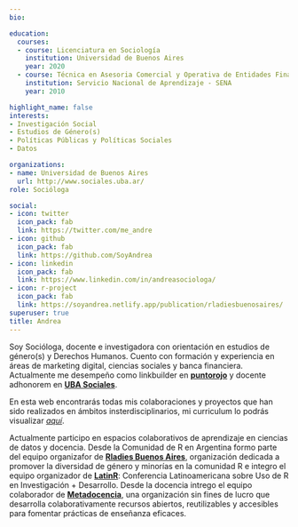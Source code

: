 ```yaml
---
bio: 

education:
  courses:
  - course: Licenciatura en Sociología
    institution: Universidad de Buenos Aires
    year: 2020
  - course: Técnica en Asesoria Comercial y Operativa de Entidades Financieras
    institution: Servicio Nacional de Aprendizaje - SENA
    year: 2010

highlight_name: false
interests:
- Investigación Social
- Estudios de Género(s)
- Políticas Públicas y Políticas Sociales
- Datos

organizations:
- name: Universidad de Buenos Aires  
  url: http://www.sociales.uba.ar/
role: Socióloga

social:
- icon: twitter
  icon_pack: fab
  link: https://twitter.com/me_andre
- icon: github
  icon_pack: fab
  link: https://github.com/SoyAndrea
- icon: linkedin
  icon_pack: fab
  link: https://www.linkedin.com/in/andreasociologa/
- icon: r-project
  icon_pack: fab
  link: https://soyandrea.netlify.app/publication/rladiesbuenosaires/ 
superuser: true
title: Andrea
---
```


Soy Socióloga, docente e investigadora con orientación en estudios de género(s) y Derechos Humanos. Cuento con formación y experiencia en áreas de marketing digital, ciencias sociales y banca financiera. Actualmente me desempeño como linkbuilder en [**puntorojo**](https://www.linkedin.com/company/punto-rojo-marketing/about/) y docente adhonorem en [**UBA Sociales**](https://soyandrea.netlify.app/proyectos/materia-optativa/). 


En esta web encontrarás todas mis colaboraciones y proyectos que han sido realizados en ámbitos insterdisciplinarios, mi curriculum lo podrás visualizar [_aquí_](https://andreagv.netlify.app/media/AndreaGomezVargas2021.pdf).


Actualmente participo en espacios colaborativos de aprendizaje en ciencias de datos y docencia. Desde la Comunidad de R en Argentina formo parte del equipo organizafor de [**Rladies Buenos Aires**](https://twitter.com/RLadiesBA), organización dedicada a promover la diversidad de género y minorías en la comunidad R e integro el equipo organizador de [**LatinR**](https://latin-r.com/): Conferencia Latinoamericana sobre Uso de R en Investigación + Desarrollo. Desde la docencia intrego el equipo colaborador de [**Metadocencia**](https://www.metadocencia.org/), una organización sin fines de lucro que desarrolla colaborativamente recursos abiertos, reutilizables y accesibles para fomentar prácticas de enseñanza eficaces.
